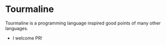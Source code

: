 # Tourmaline

Tourmaline is a programming language inspired good points of many other languages.

- I welcome PR!

